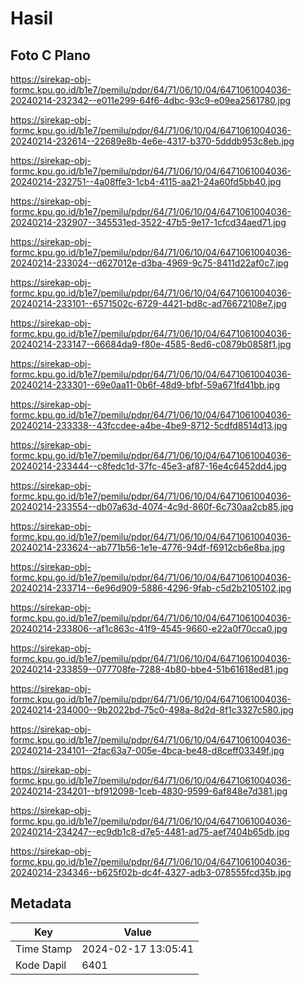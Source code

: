 # Hasil

## Foto C Plano

https://sirekap-obj-formc.kpu.go.id/b1e7/pemilu/pdpr/64/71/06/10/04/6471061004036-20240214-232342--e011e299-64f6-4dbc-93c9-e09ea2561780.jpg

https://sirekap-obj-formc.kpu.go.id/b1e7/pemilu/pdpr/64/71/06/10/04/6471061004036-20240214-232614--22689e8b-4e6e-4317-b370-5dddb953c8eb.jpg

https://sirekap-obj-formc.kpu.go.id/b1e7/pemilu/pdpr/64/71/06/10/04/6471061004036-20240214-232751--4a08ffe3-1cb4-4115-aa21-24a60fd5bb40.jpg

https://sirekap-obj-formc.kpu.go.id/b1e7/pemilu/pdpr/64/71/06/10/04/6471061004036-20240214-232907--345531ed-3522-47b5-9e17-1cfcd34aed71.jpg

https://sirekap-obj-formc.kpu.go.id/b1e7/pemilu/pdpr/64/71/06/10/04/6471061004036-20240214-233024--d627012e-d3ba-4969-9c75-8411d22af0c7.jpg

https://sirekap-obj-formc.kpu.go.id/b1e7/pemilu/pdpr/64/71/06/10/04/6471061004036-20240214-233101--6571502c-6729-4421-bd8c-ad76672108e7.jpg

https://sirekap-obj-formc.kpu.go.id/b1e7/pemilu/pdpr/64/71/06/10/04/6471061004036-20240214-233147--66684da9-f80e-4585-8ed6-c0879b0858f1.jpg

https://sirekap-obj-formc.kpu.go.id/b1e7/pemilu/pdpr/64/71/06/10/04/6471061004036-20240214-233301--69e0aa11-0b6f-48d9-bfbf-59a671fd41bb.jpg

https://sirekap-obj-formc.kpu.go.id/b1e7/pemilu/pdpr/64/71/06/10/04/6471061004036-20240214-233338--43fccdee-a4be-4be9-8712-5cdfd8514d13.jpg

https://sirekap-obj-formc.kpu.go.id/b1e7/pemilu/pdpr/64/71/06/10/04/6471061004036-20240214-233444--c8fedc1d-37fc-45e3-af87-16e4c6452dd4.jpg

https://sirekap-obj-formc.kpu.go.id/b1e7/pemilu/pdpr/64/71/06/10/04/6471061004036-20240214-233554--db07a63d-4074-4c9d-860f-6c730aa2cb85.jpg

https://sirekap-obj-formc.kpu.go.id/b1e7/pemilu/pdpr/64/71/06/10/04/6471061004036-20240214-233624--ab771b56-1e1e-4776-94df-f6912cb6e8ba.jpg

https://sirekap-obj-formc.kpu.go.id/b1e7/pemilu/pdpr/64/71/06/10/04/6471061004036-20240214-233714--6e96d909-5886-4296-9fab-c5d2b2105102.jpg

https://sirekap-obj-formc.kpu.go.id/b1e7/pemilu/pdpr/64/71/06/10/04/6471061004036-20240214-233806--af1c863c-41f9-4545-9660-e22a0f70cca0.jpg

https://sirekap-obj-formc.kpu.go.id/b1e7/pemilu/pdpr/64/71/06/10/04/6471061004036-20240214-233859--077708fe-7288-4b80-bbe4-51b61618ed81.jpg

https://sirekap-obj-formc.kpu.go.id/b1e7/pemilu/pdpr/64/71/06/10/04/6471061004036-20240214-234000--9b2022bd-75c0-498a-8d2d-8f1c3327c580.jpg

https://sirekap-obj-formc.kpu.go.id/b1e7/pemilu/pdpr/64/71/06/10/04/6471061004036-20240214-234101--2fac63a7-005e-4bca-be48-d8ceff03349f.jpg

https://sirekap-obj-formc.kpu.go.id/b1e7/pemilu/pdpr/64/71/06/10/04/6471061004036-20240214-234201--bf912098-1ceb-4830-9599-6af848e7d381.jpg

https://sirekap-obj-formc.kpu.go.id/b1e7/pemilu/pdpr/64/71/06/10/04/6471061004036-20240214-234247--ec9db1c8-d7e5-4481-ad75-aef7404b65db.jpg

https://sirekap-obj-formc.kpu.go.id/b1e7/pemilu/pdpr/64/71/06/10/04/6471061004036-20240214-234346--b625f02b-dc4f-4327-adb3-078555fcd35b.jpg


## Metadata

| Key        | Value               |
| ---------- | ------------------- |
| Time Stamp | 2024-02-17 13:05:41 |
| Kode Dapil | 6401                |



